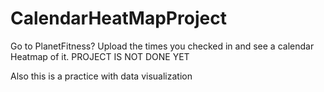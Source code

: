 # CalendarHeatMapProject
Go to PlanetFitness? Upload the times you checked in and see a calendar Heatmap of it.  PROJECT IS NOT DONE YET

Also this is a practice with data visualization
